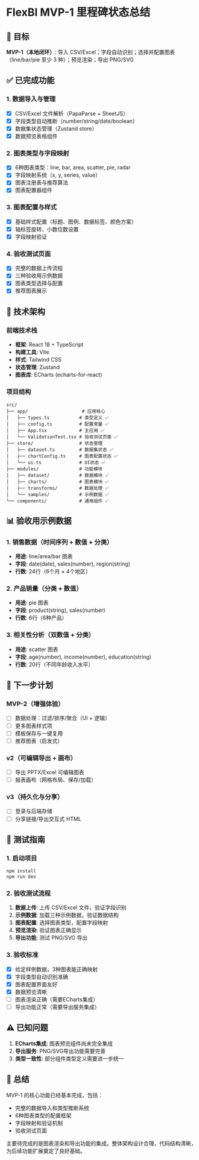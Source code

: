 # FlexBI MVP-1 里程碑状态总结

## 🎯 目标
**MVP-1（本地闭环）**: 导入 CSV/Excel；字段自动识别；选择并配置图表（line/bar/pie 至少 3 种）；预览渲染；导出 PNG/SVG

## ✅ 已完成功能

### 1. 数据导入与管理
- [x] CSV/Excel 文件解析（PapaParse + SheetJS）
- [x] 字段类型自动推断（number/string/date/boolean）
- [x] 数据集状态管理（Zustand store）
- [x] 数据预览表格组件

### 2. 图表类型与字段映射
- [x] 6种图表类型：line, bar, area, scatter, pie, radar
- [x] 字段映射系统（x, y, series, value）
- [x] 图表注册表与推荐算法
- [x] 图表配置器组件

### 3. 图表配置与样式
- [x] 基础样式配置（标题、图例、数据标签、颜色方案）
- [x] 轴标签旋转、小数位数设置
- [x] 字段映射验证

### 4. 验收测试页面
- [x] 完整的数据上传流程
- [x] 三种验收用示例数据
- [x] 图表类型选择与配置
- [x] 推荐图表展示

## 🔧 技术架构

### 前端技术栈
- **框架**: React 18 + TypeScript
- **构建工具**: Vite
- **样式**: Tailwind CSS
- **状态管理**: Zustand
- **图表库**: ECharts (echarts-for-react)

### 项目结构
```
src/
├── app/                    # 应用核心
│   ├── types.ts           # 类型定义 ✅
│   ├── config.ts          # 配置常量 ✅
│   ├── App.tsx            # 主应用 ✅
│   └── ValidationTest.tsx # 验收测试页面 ✅
├── store/                 # 状态管理
│   ├── dataset.ts         # 数据集状态 ✅
│   ├── chartConfig.ts     # 图表配置状态 ✅
│   └── ui.ts              # UI状态 ✅
├── modules/               # 功能模块
│   ├── dataset/           # 数据模块 ✅
│   ├── charts/            # 图表模块 ✅
│   ├── transforms/        # 数据处理 ✅
│   └── samples/           # 示例数据 ✅
└── components/            # 通用组件 ✅
```

## 📊 验收用示例数据

### 1. 销售数据（时间序列 + 数值 + 分类）
- **用途**: line/area/bar 图表
- **字段**: date(date), sales(number), region(string)
- **行数**: 24行（6个月 × 4个地区）

### 2. 产品销量（分类 + 数值）
- **用途**: pie 图表
- **字段**: product(string), sales(number)
- **行数**: 6行（6种产品）

### 3. 相关性分析（双数值 + 分类）
- **用途**: scatter 图表
- **字段**: age(number), income(number), education(string)
- **行数**: 20行（不同年龄收入水平）

## 🚀 下一步计划

### MVP-2（增强体验）
- [ ] 数据处理：过滤/排序/聚合（UI + 逻辑）
- [ ] 更多图表样式项
- [ ] 模板保存与一键复用
- [ ] 推荐图表（启发式）

### v2（可编辑导出 + 画布）
- [ ] 导出 PPTX/Excel 可编辑图表
- [ ] 报表画布（网格布局、保存/加载）

### v3（持久化与分享）
- [ ] 登录与后端存储
- [ ] 分享链接/导出交互式 HTML

## 🧪 测试指南

### 1. 启动项目
```bash
npm install
npm run dev
```

### 2. 验收测试流程
1. **数据上传**: 上传 CSV/Excel 文件，验证字段识别
2. **示例数据**: 加载三种示例数据，验证数据结构
3. **图表配置**: 选择图表类型，配置字段映射
4. **预览渲染**: 验证图表正确显示
5. **导出功能**: 测试 PNG/SVG 导出

### 3. 验收标准
- [x] 给定样例数据，3种图表能正确映射
- [x] 字段类型自动识别准确
- [x] 图表配置界面友好
- [x] 数据预览清晰
- [ ] 图表渲染正确（需要ECharts集成）
- [ ] 导出功能正常（需要导出服务集成）

## ⚠️ 已知问题

1. **ECharts集成**: 图表预览组件尚未完全集成
2. **导出服务**: PNG/SVG导出功能需要完善
3. **类型一致性**: 部分组件类型定义需要进一步统一

## 📝 总结

MVP-1 的核心功能已经基本完成，包括：
- 完整的数据导入和类型推断系统
- 6种图表类型的配置框架
- 字段映射和验证机制
- 验收测试页面

主要待完成的是图表渲染和导出功能的集成。整体架构设计合理，代码结构清晰，为后续功能扩展奠定了良好基础。
